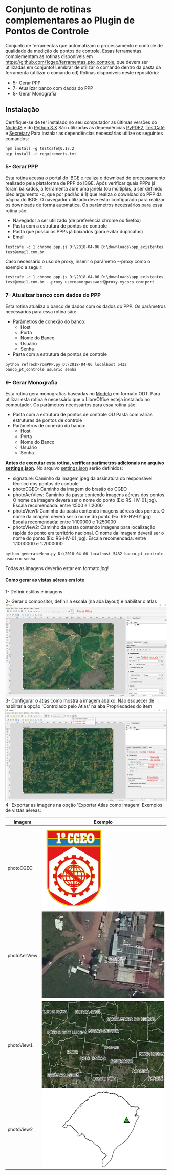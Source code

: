 # Conjunto de rotinas complementares ao Plugin de Pontos de Controle
Conjunto de ferramentas que automatizam o processamento e controle de qualidade da medição de pontos de controle.
Essas ferramentas complementam as rotinas disponíveis em https://github.com/1cgeo/ferramentas_pto_controle, que devem ser utilizadas em conjunto!
Lembrar de utilizar o comando dentro da pasta da ferramenta (utilizar o comando cd)
Rotinas disponíveis neste repositório:
* 5- Gerar PPP
* 7- Atualizar banco com dados do PPP
* 8- Gerar Monografia

## Instalação
Certifique-se de ter instalado no seu computador as últimas versões do [NodeJS](https://nodejs.org/en/download/) e do [Python 3.X](https://www.python.org/downloads/)
São utilizadas as dependências [PyPDF2](https://github.com/mstamy2/PyPDF2), [TestCafé](https://github.com/DevExpress/testcafe) e [Secretary](https://github.com/christopher-ramirez/secretary)
Para instalar as dependências necessárias utilize os seguintes comandos:
```
npm install -g testcafe@0.17.2
pip install -r requirements.txt
```

### 5- Gerar PPP
Esta rotina acessa o portal do IBGE e realiza o download do processamento realizado pela plataforma de PPP do IBGE.
Após verificar quais PPPs já foram baixados, a ferramenta abre uma janela (ou múltiplas, a ser definido pleo argumento -c, que por padrão é 1) que realiza o download do PPP da página do IBGE.
O navegador utilizado deve estar configurado para realizar os downloads de forma automática.
Os parâmetros necessários para essa rotina são:
* Navegador a ser utilizado (de preferência chrome ou firefox)
* Pasta com a estrutura de pontos de controle
* Pasta que possui os PPPs já baixados (para evitar duplicatas)
* Email
```
testcafe -c 1 chrome ppp.js D:\2018-04-06 D:\downloads\ppp_existentes test@email.com.br
```
Caso necessário o uso de proxy, inserir o parâmetro --proxy como o exemplo a seguir:
```
testcafe -c 1 chrome ppp.js D:\2018-04-06 D:\downloads\ppp_existentes test@email.com.br --proxy username:password@proxy.mycorp.com:port
```

### 7- Atualizar banco com dados do PPP
Esta rotina atualiza o banco de dados com os dados do PPP.
Os parâmetros necessários para essa rotina são:
* Parâmetros de conexão do banco:
    * Host
    * Porta
    * Nome do Banco
    * Usuário
    * Senha
* Pasta com a estrutura de pontos de controle
```
python refreshFromPPP.py D:\2018-04-06 localhost 5432 banco_pt_controle usuario senha
```

### 9- Gerar Monografia
Esta rotina gera monografias baseadas no [Modelo](modelo.odt) em formato ODT.
Para utilizar esta rotina é necessário que o LibreOffice esteja instalado no computador.
Os parâmetros necessários para essa rotina são:
* Pasta com a estrutura de pontos de controle OU Pasta com várias estruturas de pontos de controle
* Parâmetros de conexão do banco:
    * Host
    * Porta
    * Nome do Banco
    * Usuário
    * Senha

**Antes de executar esta rotina, verificar parâmetros adicionais no arquivo [settings.json](generateMono/settings.json).**
No arquivo [settings.json](generateMono/settings.json) serão definidos:
* signature: Caminho da imagem jpeg da assinatura do responsável técnico dos pontos de controle
* photoCGEO: Caminho da imagem do brasão do CGEO
* photoAerView: Caminho da pasta contendo imagens aéreas dos pontos. O nome da imagem deverá ser o nome do ponto (Ex: RS-HV-01.jpg). Escala recomendada: entre 1:500 e 1:2000
* photoView1: Caminho da pasta contendo imagens aéreas dos pontos. O nome da imagem deverá ser o nome do ponto (Ex: RS-HV-01.jpg). Escala recomendada: entre 1:100000 e 1:250000
* photoView2: Caminho da pasta contendo imagens para localização rápida do ponto em território nacional. O nome da imagem deverá ser o nome do ponto (Ex: RS-HV-01.jpg). Escala recomendada: entre 1:1000000 e 1:2000000
```
python generateMono.py D:\2018-04-06 localhost 5432 banco_pt_controle usuario senha
```
Todas as imagens deverão estar em formato *jpg*!

#### Como gerar as vistas aéreas em lote
1- Definir estilos e imagens

2- Gerar o compositor, definir a escala (na aba layout) e habilitar o atlas
![Imagem1](readme/Img1.png)
3- Configurar o atlas como mostra a imagem abaixo. Não esquecer de habilitar a opção 'Controlado pelo Atlas' na aba Propriedades do item
![Imagem2](readme/Img2.png)
4- Exportar as imagens na opção 'Exportar Atlas como imagem' 
Exemplos de vistas aéreas:

|Imagem|Exemplo|
|-----|-----|
|photoCGEO|<img src="readme/brasao.png" align="center" width="200">
|photoAerView|![Imagem4](readme/aer_view.png)|
|photoView1|![Imagem5](readme/view1.png)|
|photoView2|![Imagem6](readme/view2.png)|
